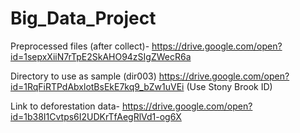 # Big_Data_Project
Preprocessed files (after collect)-
https://drive.google.com/open?id=1sepxXiiN7rTpE2SkAHO94zSIgZWecR6a

Directory to use as sample (dir003)
https://drive.google.com/open?id=1RqFiRTPdAbxlotBsEkE7kq9_bZw1uVEi
(Use Stony Brook ID)

Link to deforestation data-
https://drive.google.com/open?id=1b38I1Cvtps6I2UDKrTfAegRlVd1-og6X
